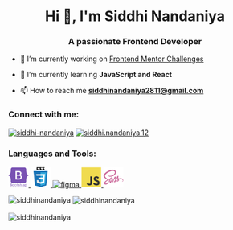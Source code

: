 <h1 align="center">Hi 👋, I'm Siddhi Nandaniya</h1>
<h3 align="center">A passionate Frontend Developer</h3>

- 🔭 I’m currently working on [Frontend Mentor Challenges](https://www.frontendmentor.io/profile/Siddhinandaniya)

- 🌱 I’m currently learning **JavaScript and React**

- 📫 How to reach me **siddhinandaniya2811@gmail.com**

<h3 align="left">Connect with me:</h3>
<p align="left">
<a href="https://linkedin.com/in/siddhi-nandaniya" target="blank"><img align="center" src="https://raw.githubusercontent.com/rahuldkjain/github-profile-readme-generator/master/src/images/icons/Social/linked-in-alt.svg" alt="siddhi-nandaniya" height="30" width="40" /></a>
<a href="https://fb.com/siddhi.nandaniya.12" target="blank"><img align="center" src="https://raw.githubusercontent.com/rahuldkjain/github-profile-readme-generator/master/src/images/icons/Social/facebook.svg" alt="siddhi.nandaniya.12" height="30" width="40" /></a>
</p>

<h3 align="left">Languages and Tools:</h3>
<p align="left"> <a href="https://getbootstrap.com" target="_blank" rel="noreferrer"> <img src="https://raw.githubusercontent.com/devicons/devicon/master/icons/bootstrap/bootstrap-plain-wordmark.svg" alt="bootstrap" width="40" height="40"/> </a> <a href="https://www.w3schools.com/css/" target="_blank" rel="noreferrer"> <img src="https://raw.githubusercontent.com/devicons/devicon/master/icons/css3/css3-original-wordmark.svg" alt="css3" width="40" height="40"/> </a> <a href="https://www.figma.com/" target="_blank" rel="noreferrer"> <img src="https://www.vectorlogo.zone/logos/figma/figma-icon.svg" alt="figma" width="40" height="40"/> </a> <a href="https://developer.mozilla.org/en-US/docs/Web/JavaScript" target="_blank" rel="noreferrer"> <img src="https://raw.githubusercontent.com/devicons/devicon/master/icons/javascript/javascript-original.svg" alt="javascript" width="40" height="40"/> </a> <a href="https://sass-lang.com" target="_blank" rel="noreferrer"> <img src="https://raw.githubusercontent.com/devicons/devicon/master/icons/sass/sass-original.svg" alt="sass" width="40" height="40"/> </a> </p>

<p><img align="left" src="https://github-readme-stats.vercel.app/api/top-langs?username=siddhinandaniya&show_icons=true&locale=en&layout=compact" alt="siddhinandaniya" /></p>

<p>&nbsp;<img align="center" src="https://github-readme-stats.vercel.app/api?username=siddhinandaniya&show_icons=true&locale=en" alt="siddhinandaniya" /></p>

<p><img align="center" src="https://github-readme-streak-stats.herokuapp.com/?user=siddhinandaniya&" alt="siddhinandaniya" /></p>
